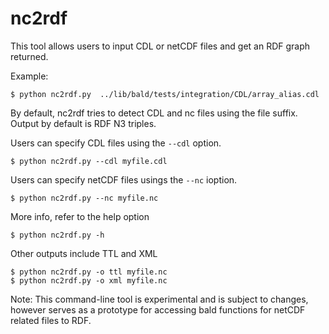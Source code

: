 # nc2rdf

This tool allows users to input CDL or netCDF files and get an RDF graph returned.

Example:
```
$ python nc2rdf.py  ../lib/bald/tests/integration/CDL/array_alias.cdl
```

By default, nc2rdf tries to detect CDL and nc files using the file suffix. Output by default is
RDF N3 triples.

Users can specify CDL files using the `--cdl` option.
```
$ python nc2rdf.py --cdl myfile.cdl
```

Users can specify netCDF files usings the `--nc` ioption.
```
$ python nc2rdf.py --nc myfile.nc
```

More info, refer to the help option
```
$ python nc2rdf.py -h
```

Other outputs include TTL and XML
```
$ python nc2rdf.py -o ttl myfile.nc
$ python nc2rdf.py -o xml myfile.nc
```

Note: This command-line tool is experimental and is subject to changes, however serves as a prototype for accessing bald functions for netCDF related files to RDF.
